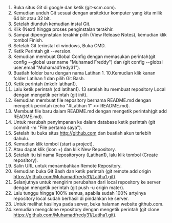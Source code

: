 1. Buka situs Git di google dan ketik (git-scm.com).
2. Kemudian unduh Git sesuai dengan arsitektur komputer yang kita milik 64 bit atau 32 bit.
3. Setelah diunduh kemudian instal Git.
4. Klik (Next) hingga proses penginstalan terakhir.
5. Sampai dipenginstalan terakhir pilih (View Release Notes), kemudian klik tombol Finish.
6. Setelah Git terinstal di windows, Buka CMD.
7. Ketik Perintah git --version.
8. Kemudian membuat Global Config dengan memasukan perintah(git config --global user.name "Muhamad Freddy") dan (git config --globsl user.email "Muhamadfredy31").
9. Buatlah folder baru dengan nama Latihan 1.
10.Kemudian klik kanan folder Latihan 1 dan pilih Git Bash.
11. Ketik perintah (mkdir latihan1).
12. Lalu ketik perintah (cd latihan1).
13 setelah itu membuat repository Local dengan mengetik perintah (git init).
14. Kemudian membuat file repository bernama README.md dengan mengetik perintah (echo "#Latihan 1" >> README.md).
15. Membuat file baru dalam README.md dengan mengetik perintah(git add README.md).
16. Untuk merubah penyimpanan ke dalam database ketik perintah (git commit -m "File pertama saya").
17. Setelah itu buka situs http://github.com dan buatlah akun terlebih dahulu.
18. Kemudian klik tombol (start a project).
19. Atau dapat klik (icon +) dan klik New Repository.
20. Setelah itu isi nama Repositoryory (Latihan1), lalu klik tombol (Create repository).
21. Salin URL untuk menambahkan Remote Repository.
22. Kemudian buka Git Bash dan ketik perintah (git remote add origin https://github.com/Muhamadfredy31/Latiha1.git).
23. Selanjutnya untuk mengirim perubahan dari local repository ke server dengan mengetik perintah (git push -u origin mater). 
24. Lalu tunggu hingga 100% semua, apabila sudah 100% artyinya repository local sudah berhasil di pindahkan ke server.
25. Untuk melihat hasilnya pada server, buka halaman website github.com.
26. kemudian mengclone repository dengan mengetik perintah (git clone https://github.com/Muhamadfredy31/Latiha1.git).
